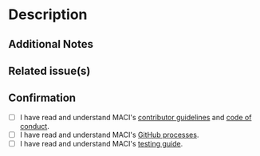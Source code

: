 # Description

<!-- Please provide a detailed description of the pull request you are opening. -->

## Additional Notes

<!-- If there are any additional notes, requirements or special instructions related to this PR, please specify them here. -->

## Related issue(s)

<!-- Please list here with closing keywords any issues that this pull request is related to (fix #$ISSUE_NUMBER). -->

## Confirmation

- [ ] I have read and understand MACI's [contributor guidelines](https://maci.pse.dev/docs/contributing) and [code of conduct](https://maci.pse.dev/docs/contributing/code-of-conduct).
- [ ] I have read and understand MACI's [GitHub processes](https://github.com/privacy-scaling-explorations/maci/discussions/847).
- [ ] I have read and understand MACI's [testing guide](https://maci.pse.dev/docs/testing).
